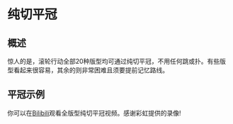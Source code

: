 # 纯切平冠

## 概述

惊人的是，滚轮行动全部20种版型均可通过纯切平冠，不用任何跳或扑。有些版型看起来很容易，其余的则非常困难且须要提前记忆路线。

## 平冠示例

你可以在[Bilibili](https://www.bilibili.com/video/BV1u14y1H7dh)观看全版型纯切平冠视频。感谢彩虹提供的录像!
